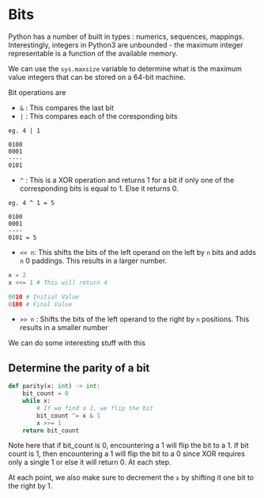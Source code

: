 # Bits

Python has a number of built in types : numerics, sequences, mappings. Interestingly, integers in Python3 are unbounded - the maximum integer representable is a function of the available memory.

We can use the `sys.maxsize` variable to determine what is the maximum value integers that can be stored on a 64-bit machine.

Bit operations are 

 - `&` : This compares the last bit
 - `|` : This compares each of the coresponding bits
```
eg. 4 | 1 

0100
0001
----
0101
```

- `^` : This is a XOR operation and returns 1 for a bit if only one of the corresponding bits is equal to 1. Else it returns 0.

```
eg. 4 ^ 1 = 5

0100
0001
----
0101 = 5
```

- `<< n`: This shifts the bits of the left operand on the left by `n` bits and adds `n` 0 paddings. This results in a larger number.

```py
x = 2
x <<= 1 # This will return 4

0010 # Initial Value
0100 # Final Value
```

- `>> n` : Shifts the bits of the left operand to the right by `n` positions. This results in a smaller number


We can do some interesting stuff with this

## Determine the parity of a bit

```py
def parity(x: int) -> int:
    bit_count = 0
    while x:
        # If we find a 1, we flip the bit
        bit_count ^= x & 1
        x >>= 1
    return bit_count
```

Note here that if bit_count is 0, encountering a 1 will flip the bit to a 1. If bit count is 1, then encountering a 1 will flip the bit to a 0 since XOR requires only a single 1 or else it will return 0. At each step. 

At each point, we also make sure to decrement the `x` by shifting it one bit to the right by 1.